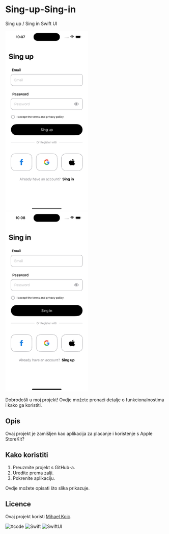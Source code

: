 # Sing-up-Sing-in
Sing up / Sing in Swift UI

<img src="Sing up.png" alt="Opis slike" width="260"/> <img src="Sing in.png" alt="Opis slike" width="260"/>

Dobrodošli u moj projekt! Ovdje možete pronaći detalje o funkcionalnostima i kako ga koristiti.

## Opis

Ovaj projekt je zamišljen kao aplikacija za placanje i koristenje s Apple StoreKit?

## Kako koristiti

1. Preuzmite projekt s GitHub-a.
2. Uredite prema zalji. 
3. Pokrenite aplikaciju.

Ovdje možete opisati što slika prikazuje.

## Licence

Ovaj projekt koristi <a href="https://github.com/Mihael-Koic">Mihael Koic</a>. 


![Xcode](https://img.shields.io/badge/Xcode-1575F9?style=for-the-badge&logo=xcode&logoColor=white)
![Swift](https://img.shields.io/badge/Swift-FA7343?style=for-the-badge&logo=swift&logoColor=white)
![SwiftUI](https://img.shields.io/badge/SwiftUI-007AFF?style=for-the-badge&logo=swift&logoColor=white)
